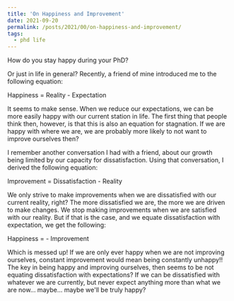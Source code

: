 ```yaml
---
title: 'On Happiness and Improvement'
date: 2021-09-20
permalink: /posts/2021/00/on-happiness-and-improvement/
tags:
  - phd life
---
```


How do you stay happy during your PhD?

Or just in life in general? Recently, a friend of mine introduced me to the following equation:

Happiness = Reality - Expectation

It seems to make sense. When we reduce our expectations, we can be more easily happy with our current station in life. The first thing that people think then, however, is that this is also an equation for stagnation. If we are happy with where we are, we are probably more likely to not want to improve ourselves then?

I remember another conversation I had with a friend, about our growth being limited by our capacity for dissatisfaction. Using that conversation, I derived the following equation:

Improvement = Dissatisfaction - Reality

We only strive to make improvements when we are dissatisfied with our current reality, right? The more dissatisfied we are, the more we are driven to make changes. We stop making improvements when we are satisfied with our reality. But if that is the case, and we equate dissatisfaction with expectation, we get the following:

Happiness = - Improvement

Which is messed up! If we are only ever happy when we are not improving ourselves, constant improvement would mean being constantly unhappy!! The key in being happy and improving ourselves, then seems to be not equating dissatisfaction with expectations? If we can be dissatisfied with whatever we are currently, but never expect anything more than what we are now... maybe... maybe we'll be truly happy?
